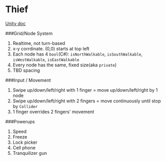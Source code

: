 # Thief

[Unity doc](http://docs.unity3d.com/Manual/index.html)


###Grid/Node System
1. Realtime, not turn-based
2. x-y corrdinate. (0,0) starts at top left
2. Each node has 4 `bool`(C#): `isNorthWalkable`, `isSouthWalkable`, `isWestWalkable`, `isEastWalkable`
3. Every node has the same, fixed size(aka `private`)
4. TBD spacing

###Input / Movement
1. Swipe up/down/left/right with 1 finger = move up/down/left/right by 1 node
2. Swipe up/down/left/right with 2 fingers = move continuously until stop by `Collider`
3. 1 finger overrides 2 fingers' movement

###Powerups
1. Speed
2. Freeze
3. Lock picker
4. Cell phone
5. Tranquilizer gun
